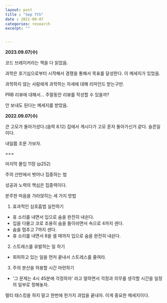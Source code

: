 ```yaml
---
layout: post
title : "Sep 7th"
date : 2021-09-07
categories: research
excerpt: ""


---
```

 

**2023.09.07(수)**

코드 브레이커라는 책을 다 읽었음. 

과학은 호기심으로부터 시작해서 경쟁을 통해서 목표를 달성한다. 이 메세지가 있었음. 

과학하지 않는 사람에게 과학하는 자세에 대해 리마인드 받는구만. 



PRB 리뷰에 대해서... 주말동안 리뷰를 작성할 수 있을까?

안 보내도 된다는 메세지를 받았음. 




**2022.09.07(수)**


큰 고모가 돌아가셨다.(음력 8.12)  집에서 계시다가 고모 혼자 돌아가신거 같다. 슬픈일이다. 

내일쯤 조문 가보자. 


===

마지막 몰입 11장 (p252)

주의 산만에서 벗어나 집중하는 법

성공과 노력의 핵심은 집중력이다.

분주한 마음을 가라앉히는 세 가지 방법

1. 효과적인 심호흡법 실천하기  
* 휴 소리를 내면서 입으로 숨을 완전히 내쉰다.
* 입을 다물고 코로 조용히 숨을 들이쉬면서 속으로 4까지 센다.
* 숨을 멈추고 7까지 센다.
* 휴 소리를 내면서 8을 셀 때까지 입으로 숨을 완전히 내쉰다.

2. 스트레스를 유발하는 일 하기  
* 회피하고 있는 일을 먼저 끝내서 스트레스를 줄여라.

3. 주의 분산을 허용할 시간 마련하기  
* '그 문제는 4시 45분에 걱정하자' 라고 말하면서 걱정과 의무를 생각할 시간을 일정의 일부로 정해놓자. 

멀티 태스킹을 하지 말고 한번에 한가지 과업을 끝내자. 이게 중요한 메세지이다. 

